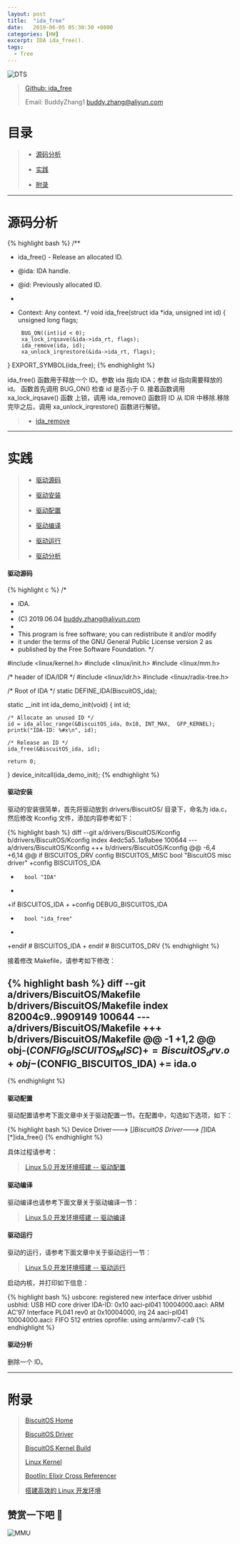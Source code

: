 ```yaml
---
layout: post
title:  "ida_free"
date:   2019-06-05 05:30:30 +0800
categories: [HW]
excerpt: IDA ida_free().
tags:
  - Tree
---
```


![DTS](/assets/PDB/BiscuitOS/kernel/IND00000T.jpg)

> [Github: ida_free](https://github.com/BiscuitOS/HardStack/tree/master/Algorithem/IDA/API/ida_free)
>
> Email: BuddyZhang1 <buddy.zhang@aliyun.com>

# 目录

> - [源码分析](#源码分析)
>
> - [实践](#实践)
>
> - [附录](#附录)

-----------------------------------

# <span id="源码分析">源码分析</span>

{% highlight bash %}
/**
 * ida_free() - Release an allocated ID.
 * @ida: IDA handle.
 * @id: Previously allocated ID.
 *
 * Context: Any context.
 */
void ida_free(struct ida *ida, unsigned int id)
{
        unsigned long flags;

        BUG_ON((int)id < 0);
        xa_lock_irqsave(&ida->ida_rt, flags);
        ida_remove(ida, id);
        xa_unlock_irqrestore(&ida->ida_rt, flags);
}
EXPORT_SYMBOL(ida_free);
{% endhighlight %}

ida_free() 函数用于释放一个 ID。参数 ida 指向 IDA；参数 id 指向需要释放的 id。
函数首先调用 BUG_ON() 检查 id 是否小于 0. 接着函数调用 xa_lock_irqsave() 函数
上锁，调用 ida_remove() 函数将 ID 从 IDR 中移除.移除完毕之后，调用
xa_unlock_irqrestore() 函数进行解锁。

> - [ida_remove](https://biscuitos.github.io/blog/IDA_SourceAPI/#ida_remove)

--------------------------------------------------

# <span id="实践">实践</span>

> - [驱动源码](#驱动源码)
>
> - [驱动安装](#驱动安装)
>
> - [驱动配置](#驱动配置)
>
> - [驱动编译](#驱动编译)
>
> - [驱动运行](#驱动运行)
>
> - [驱动分析](#驱动分析)

#### <span id="驱动源码">驱动源码</span>

{% highlight c %}
/*
 * IDA.
 *
 * (C) 2019.06.04 <buddy.zhang@aliyun.com>
 *
 * This program is free software; you can redistribute it and/or modify
 * it under the terms of the GNU General Public License version 2 as
 * published by the Free Software Foundation.
 */

#include <linux/kernel.h>
#include <linux/init.h>
#include <linux/mm.h>

/* header of IDA/IDR */
#include <linux/idr.h>
#include <linux/radix-tree.h>

/* Root of IDA */
static DEFINE_IDA(BiscuitOS_ida);

static __init int ida_demo_init(void)
{
	int id;

	/* Allocate an unused ID */
	id = ida_alloc_range(&BiscuitOS_ida, 0x10, INT_MAX,  GFP_KERNEL);
	printk("IDA-ID: %#x\n", id);

	/* Release an ID */
	ida_free(&BiscuitOS_ida, id);

	return 0;
}
device_initcall(ida_demo_init);
{% endhighlight %}

#### <span id="驱动安装">驱动安装</span>

驱动的安装很简单，首先将驱动放到 drivers/BiscuitOS/ 目录下，命名为 ida.c，
然后修改 Kconfig 文件，添加内容参考如下：

{% highlight bash %}
diff --git a/drivers/BiscuitOS/Kconfig b/drivers/BiscuitOS/Kconfig
index 4edc5a5..1a9abee 100644
--- a/drivers/BiscuitOS/Kconfig
+++ b/drivers/BiscuitOS/Kconfig
@@ -6,4 +6,14 @@ if BISCUITOS_DRV
config BISCUITOS_MISC
        bool "BiscuitOS misc driver"
+config BISCUITOS_IDA
+       bool "IDA"
+
+if BISCUITOS_IDA
+
+config DEBUG_BISCUITOS_IDA
+       bool "ida_free"
+
+endif # BISCUITOS_IDA
+
endif # BISCUITOS_DRV
{% endhighlight %}

接着修改 Makefile，请参考如下修改：

{% highlight bash %}
diff --git a/drivers/BiscuitOS/Makefile b/drivers/BiscuitOS/Makefile
index 82004c9..9909149 100644
--- a/drivers/BiscuitOS/Makefile
+++ b/drivers/BiscuitOS/Makefile
@@ -1 +1,2 @@
obj-$(CONFIG_BISCUITOS_MISC)     += BiscuitOS_drv.o
+obj-$(CONFIG_BISCUITOS_IDA)     += ida.o
--
{% endhighlight %}

#### <span id="驱动配置">驱动配置</span>

驱动配置请参考下面文章中关于驱动配置一节。在配置中，勾选如下选项，如下：

{% highlight bash %}
Device Driver--->
    [*]BiscuitOS Driver--->
        [*]IDA
            [*]ida_free()
{% endhighlight %}

具体过程请参考：

> [Linux 5.0 开发环境搭建 -- 驱动配置](https://biscuitos.github.io/blog/Linux-5.0-arm32-Usermanual/#%E9%A9%B1%E5%8A%A8%E9%85%8D%E7%BD%AE)

#### <span id="驱动编译">驱动编译</span>

驱动编译也请参考下面文章关于驱动编译一节：

> [Linux 5.0 开发环境搭建 -- 驱动编译](https://biscuitos.github.io/blog/Linux-5.0-arm32-Usermanual/#%E7%BC%96%E8%AF%91%E9%A9%B1%E5%8A%A8)

#### <span id="驱动运行">驱动运行</span>

驱动的运行，请参考下面文章中关于驱动运行一节：

> [Linux 5.0 开发环境搭建 -- 驱动运行](https://biscuitos.github.io/blog/Linux-5.0-arm32-Usermanual/#%E9%A9%B1%E5%8A%A8%E8%BF%90%E8%A1%8C)

启动内核，并打印如下信息：

{% highlight bash %}
usbcore: registered new interface driver usbhid
usbhid: USB HID core driver
IDA-ID: 0x10
aaci-pl041 10004000.aaci: ARM AC'97 Interface PL041 rev0 at 0x10004000, irq 24
aaci-pl041 10004000.aaci: FIFO 512 entries
oprofile: using arm/armv7-ca9
{% endhighlight %}

#### <span id="驱动分析">驱动分析</span>

删除一个 ID。

-----------------------------------------------

# <span id="附录">附录</span>

> [BiscuitOS Home](https://biscuitos.github.io/)
>
> [BiscuitOS Driver](https://biscuitos.github.io/blog/BiscuitOS_Catalogue/)
>
> [BiscuitOS Kernel Build](https://biscuitos.github.io/blog/Kernel_Build/)
>
> [Linux Kernel](https://www.kernel.org/)
>
> [Bootlin: Elixir Cross Referencer](https://elixir.bootlin.com/linux/latest/source)
>
> [搭建高效的 Linux 开发环境](https://biscuitos.github.io/blog/Linux-debug-tools/)

## 赞赏一下吧 🙂

![MMU](/assets/PDB/BiscuitOS/kernel/HAB000036.jpg)
